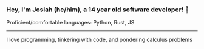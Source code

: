 ### Hey, I'm Josiah (he/him), a 14 year old software developer! 👋


Proficient/comfortable languages: Python, Rust, JS

----
I love programming, tinkering with code, and pondering calculus problems









<!--
**Amdirpherian/Amdirpherian** is a ✨ _special_ ✨ repository because its `README.md` (this file) appears on your GitHub profile.

